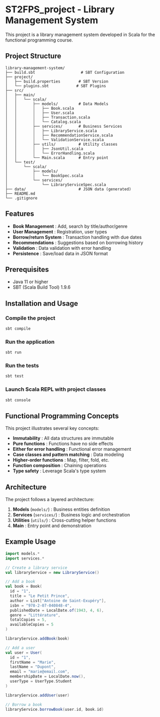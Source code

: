 # ST2FPS_project - Library Management System

This project is a library management system developed in Scala for the functional programming course.

## Project Structure

```
library-management-system/
├── build.sbt                    # SBT Configuration
├── project/
│   ├── build.properties        # SBT Version
│   └── plugins.sbt            # SBT Plugins 
├── src/
│   ├── main/
│   │   └── scala/
│   │       ├── models/         # Data Models
│   │       │   ├── Book.scala
│   │       │   ├── User.scala
│   │       │   ├── Transaction.scala
│   │       │   └── Catalog.scala
│   │       ├── services/       # Business Services
│   │       │   ├── LibraryService.scala
│   │       │   ├── RecommendationService.scala
│   │       │   └── ValidationService.scala
│   │       ├── utils/          # Utility classes
│   │       │   ├── JsonUtil.scala
│   │       │   └── ErrorHandling.scala
│   │       └── Main.scala      # Entry point
│   └── test/
│       └── scala/
│           ├── models/
│           │   └── BookSpec.scala
│           └── services/
│               └── LibraryServiceSpec.scala
├── data/                       # JSON data (generated)
├── README.md
└── .gitignore
```

## Features

- **Book Management** : Add, search by title/author/genre
- **User Management** : Registration, user types
- **Borrow/return System** : Transaction handling with due dates
- **Recommendations** : Suggestions based on borrowing history
- **Validation** : Data validation with error handling
- **Persistence** : Save/load data in JSON format

## Prerequisites

- Java 11 or higher
- SBT (Scala Build Tool) 1.9.6

## Installation and Usage

### Compile the project
```bash
sbt compile
```

### Run the application
```bash
sbt run
```

### Run the tests
```bash
sbt test
```

### Launch Scala REPL with project classes
```bash
sbt console
```

## Functional Programming Concepts

This project illustrates several key concepts:

- **Immutability** : All data structures are immutable
- **Pure functions** : Functions have no side effects
- **Either for error handling** : Functional error management
- **Case classes and pattern matching** : Data modeling
- **Higher-order functions** : Map, filter, fold, etc.
- **Function composition** : Chaining operations
- **Type safety** : Leverage Scala's type system

## Architecture

The project follows a layered architecture:

1. **Models** (`models/`) : Business entities definition
2. **Services** (`services/`) : Business logic and orchestration
3. **Utilities** (`utils/`) : Cross-cutting helper functions
4. **Main** : Entry point and demonstration

## Example Usage

```scala
import models.*
import services.*

// Create a library service
val libraryService = new LibraryService()

// Add a book
val book = Book(
  id = "1",
  title = "Le Petit Prince",
  author = List["Antoine de Saint-Exupéry"],
  isbn = "978-2-07-040848-4",
  publishedDate = LocalDate.of(1943, 4, 6),
  genre = "Littérature",
  totalCopies = 5,
  availableCopies = 5
)

libraryService.addBook(book)

// Add a user
val user = User(
  id = "1",
  firstName = "Marie",
  lastName = "Dupont",
  email = "marie@email.com",
  membershipDate = LocalDate.now(),
  userType = UserType.Student
)

libraryService.addUser(user)

// Borrow a book
libraryService.borrowBook(user.id, book.id)
```
